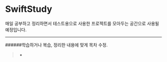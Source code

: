 # SwiftStudy

매일 공부하고 정리하면서 테스트용으로 사용한 프로젝트를 모아두는 공간으로 사용될 예정입니다.

***

######학습하거나 복습, 정리한 내용에 맞게 목차 수정.
>* 